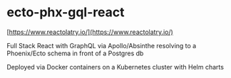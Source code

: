 # ecto-phx-gql-react

[https://www.reactolatry.io/](https://www.reactolatry.io/)

Full Stack React with GraphQL via Apollo/Absinthe resolving to a Phoenix/Ecto schema in front of a Postgres db

Deployed via Docker containers on a Kubernetes cluster with Helm charts
